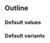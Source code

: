 ## Outline


<!-- <values.grid> -->
### Default values

<!-- </values.grid> -->


<!-- <variants.grid> -->
### Default variants

<!-- </variants.grid> -->
